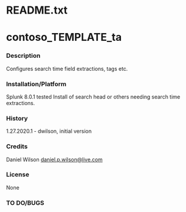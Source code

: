 # README.txt
# contoso_TEMPLATE_ta

### Description
Configures search time field extractions, tags etc.  

### Installation/Platform
Splunk 8.0.1 tested
Install of search head or others needing search time extractions.

### History
1.27.2020.1 - dwilson, initial version

### Credits
Daniel Wilson <daniel.p.wilson@live.com>

### License
None

### TO DO/BUGS 
